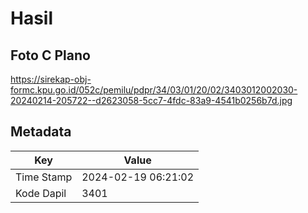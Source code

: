 # Hasil

## Foto C Plano

https://sirekap-obj-formc.kpu.go.id/052c/pemilu/pdpr/34/03/01/20/02/3403012002030-20240214-205722--d2623058-5cc7-4fdc-83a9-4541b0256b7d.jpg


## Metadata

| Key        | Value               |
| ---------- | ------------------- |
| Time Stamp | 2024-02-19 06:21:02 |
| Kode Dapil | 3401                |



